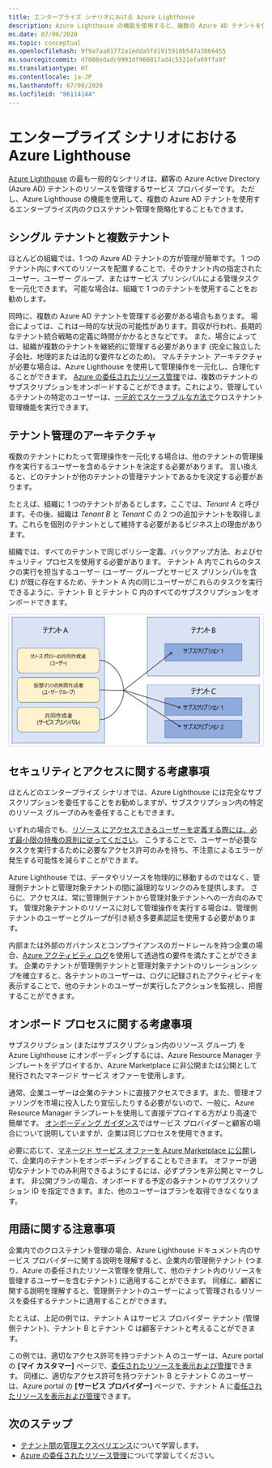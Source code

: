 ```yaml
---
title: エンタープライズ シナリオにおける Azure Lighthouse
description: Azure Lighthouse の機能を使用すると、複数の Azure AD テナントを使用するエンタープライズ内のクロステナント管理を簡略化できます。
ms.date: 07/06/2020
ms.topic: conceptual
ms.openlocfilehash: 9f9a7aa81772a1edda5fd1915918b547a3066455
ms.sourcegitcommit: d7008edadc9993df960817ad4c5521efa69ffa9f
ms.translationtype: HT
ms.contentlocale: ja-JP
ms.lasthandoff: 07/08/2020
ms.locfileid: "86114144"
---
```

# <a name="azure-lighthouse-in-enterprise-scenarios"></a>エンタープライズ シナリオにおける Azure Lighthouse

[Azure Lighthouse](../overview.md) の最も一般的なシナリオは、顧客の Azure Active Directory (Azure AD) テナントのリソースを管理するサービス プロバイダーです。 ただし、Azure Lighthouse の機能を使用して、複数の Azure AD テナントを使用するエンタープライズ内のクロステナント管理を簡略化することもできます。

## <a name="single-vs-multiple-tenants"></a>シングル テナントと複数テナント

ほとんどの組織では、1 つの Azure AD テナントの方が管理が簡単です。 1 つのテナント内にすべてのリソースを配置することで、そのテナント内の指定されたユーザー、ユーザー グループ、またはサービス プリンシパルによる管理タスクを一元化できます。 可能な場合は、組織で 1 つのテナントを使用することをお勧めします。

同時に、複数の Azure AD テナントを管理する必要がある場合もあります。 場合によっては、これは一時的な状況の可能性があります。買収が行われ、長期的なテナント統合戦略の定義に時間がかかるときなどです。 また、場合によっては、組織が複数のテナントを継続的に管理する必要があります (完全に独立した子会社、地理的または法的な要件などのため)。 マルチテナント アーキテクチャが必要な場合は、Azure Lighthouse を使用して管理操作を一元化し、合理化することができます。 [Azure の委任されたリソース管理](azure-delegated-resource-management.md)では、複数のテナントのサブスクリプションをオンボードすることができます。これにより、管理しているテナントの特定のユーザーは、[一元的でスケーラブルな方法で](cross-tenant-management-experience.md)クロステナント管理機能を実行できます。

## <a name="tenant-management-architecture"></a>テナント管理のアーキテクチャ

複数のテナントにわたって管理操作を一元化する場合は、他のテナントの管理操作を実行するユーザーを含めるテナントを決定する必要があります。 言い換えると、どのテナントが他のテナントの管理テナントであるかを決定する必要があります。

たとえば、組織に 1 つのテナントがあるとします。ここでは、*Tenant A* と呼びます。その後、組織は *Tenant B* と *Tenant C* の 2 つの追加テナントを取得します。これらを個別のテナントとして維持する必要があるビジネス上の理由があります。

組織では、すべてのテナントで同じポリシー定義、バックアップ方法、およびセキュリティ プロセスを使用する必要があります。 テナント A 内でこれらのタスクの実行を担当するユーザー (ユーザー グループとサービス プリンシパルを含む) が既に存在するため、テナント A 内の同じユーザーがこれらのタスクを実行できるように、テナント B とテナント C 内のすべてのサブスクリプションをオンボードできます。

![テナント A のユーザーによるテナント B とテナント C のリソースの管理](../media/enterprise-azure-lighthouse.jpg)

## <a name="security-and-access-considerations"></a>セキュリティとアクセスに関する考慮事項

ほとんどのエンタープライズ シナリオでは、Azure Lighthouse には完全なサブスクリプションを委任することをお勧めしますが、サブスクリプション内の特定のリソース グループのみを委任することもできます。

いずれの場合でも、[リソース にアクセスできるユーザーを定義する際には、必ず最小限の特権の原則に従ってください](recommended-security-practices.md#assign-permissions-to-groups-using-the-principle-of-least-privilege)。 こうすることで、ユーザーが必要なタスクを実行するために必要なアクセス許可のみを持ち、不注意によるエラーが発生する可能性を減らすことができます。

Azure Lighthouse では、データやリソースを物理的に移動するのではなく、管理側テナントと管理対象テナントの間に論理的なリンクのみを提供します。 さらに、アクセスは、常に管理側テナントから管理対象テナントへの一方向のみです。  管理対象テナントのリソースに対して管理操作を実行する場合は、管理側テナントのユーザーとグループが引き続き多要素認証を使用する必要があります。

内部または外部のガバナンスとコンプライアンスのガードレールを持つ企業の場合、[Azure アクティビティ ログ](../../azure-monitor/platform/platform-logs-overview.md)を使用して透過性の要件を満たすことができます。 企業のテナントが管理側テナントと管理対象テナントのリレーションシップを確立すると、各テナントのユーザーは、ログに記録されたアクティビティを表示することで、他のテナントのユーザーが実行したアクションを監視し、把握することができます。

## <a name="onboarding-process-considerations"></a>オンボード プロセスに関する考慮事項

サブスクリプション (またはサブスクリプション内のリソース グループ) を Azure Lighthouse にオンボーディングするには、Azure Resource Manager テンプレートをデプロイするか、Azure Marketplace に非公開または公開として発行されたマネージド サービス オファーを使用します。

通常、企業ユーザーは企業のテナントに直接アクセスできます。また、管理オファリングを市場に投入したり宣伝したりする必要がないので、一般に、Azure Resource Manager テンプレートを使用して直接デプロイする方がより高速で簡単です。 [オンボーディング ガイダンス](../how-to/onboard-customer.md)ではサービス プロバイダーと顧客の場合について説明していますが、企業は同じプロセスを使用できます。

必要に応じて、[マネージド サービス オファーを Azure Marketplace に公開](../how-to/publish-managed-services-offers.md)して、企業内のテナントをオンボーディングすることもできます。 オファーが適切なテナントでのみ利用できるようにするには、必ずプランを非公開とマークします。 非公開プランの場合、オンボードする予定の各テナントのサブスクリプション ID を指定できます。また、他のユーザーはプランを取得できなくなります。

## <a name="terminology-notes"></a>用語に関する注意事項

企業内でのクロステナント管理の場合、Azure Lighthouse ドキュメント内のサービス プロバイダーに関する説明を理解すると、企業内の管理側テナント (つまり、Azure の委任されたリソース管理を使用して、他のテナント内のリソースを管理するユーザーを含むテナント) に適用することができます。 同様に、顧客に関する説明を理解すると、管理側テナントのユーザーによって管理されるリソースを委任するテナントに適用することができます。

たとえば、上記の例では、テナント A はサービス プロバイダー テナント (管理側テナント)、テナント B とテナント C は顧客テナントと考えることができます。

この例では、適切なアクセス許可を持つテナント A のユーザーは、Azure portal の **[マイ カスタマー]** ページで、[委任されたリソースを表示および管理](../how-to/view-manage-customers.md)できます。 同様に、適切なアクセス許可を持つテナント B とテナント C のユーザーは、Azure portal の **[サービス プロバイダー]** ページで、テナント A に[委任されたリソースを表示および管理](../how-to/view-manage-service-providers.md)できます。

## <a name="next-steps"></a>次のステップ

- [テナント間の管理エクスペリエンス](cross-tenant-management-experience.md)について学習します。
- [Azure の委任されたリソース管理](azure-delegated-resource-management.md)について学習してください。